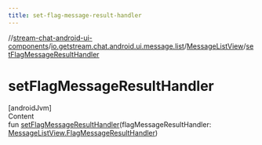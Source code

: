 ```yaml
---
title: set-flag-message-result-handler
---
```

//[stream-chat-android-ui-components](../../../index.md)/[io.getstream.chat.android.ui.message.list](../index.md)/[MessageListView](index.md)/[setFlagMessageResultHandler](setFlagMessageResultHandler.md)



# setFlagMessageResultHandler  
[androidJvm]  
Content  
fun [setFlagMessageResultHandler](setFlagMessageResultHandler.md)(flagMessageResultHandler: [MessageListView.FlagMessageResultHandler](FlagMessageResultHandler/index.md))  



